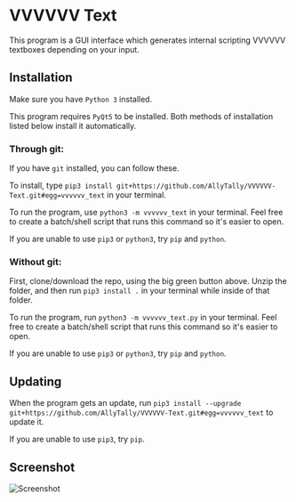 # VVVVVV Text
This program is a GUI interface which generates internal scripting VVVVVV textboxes depending on your input.

## Installation
Make sure you have `Python 3` installed.

This program requires `PyQt5` to be installed. Both methods of installation listed below install it automatically.

### Through git:
If you have `git` installed, you can follow these.

To install, type `pip3 install git+https://github.com/AllyTally/VVVVVV-Text.git#egg=vvvvvv_text` in your terminal.

To run the program, use `python3 -m vvvvvv_text` in your terminal. Feel free to create a batch/shell script that runs this command so it's easier to open.

If you are unable to use `pip3` or `python3`, try `pip` and `python`.

### Without git:
First, clone/download the repo, using the big green button above. Unzip the folder, and then run `pip3 install .` in your terminal while inside of that folder.

To run the program, run `python3 -m vvvvvv_text.py` in your terminal. Feel free to create a batch/shell script that runs this command so it's easier to open.

If you are unable to use `pip3` or `python3`, try `pip` and `python`.

## Updating
When the program gets an update, run `pip3 install --upgrade git+https://github.com/AllyTally/VVVVVV-Text.git#egg=vvvvvv_text` to update it.

If you are unable to use `pip3`, try `pip`.

## Screenshot
![Screenshot](https://o.lol-sa.me/5cLxdYF.png)
